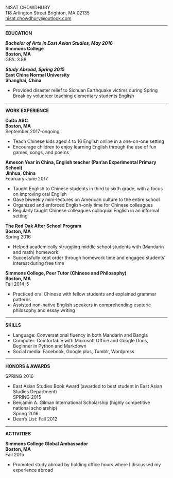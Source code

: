 NISAT CHOWDHURY                                                                                                     
118 Arlington Street Brighton, MA 02135  
nisat.chowdhury@outlook.com  
_______________________________________________________________________________________                                    
**EDUCATION**

**_Bachelor of Arts in East Asian Studies, May 2016_**        
**Simmons College**  
**Boston, MA**  
GPA: 3.88

**_Study Abroad, Spring 2015_**  
**East China Normal University**          							                                                                      
**Shanghai, China**    
   * Provided disaster relief to Sichuan Earthquake victims during Spring Break by volunteer teaching elementary students English
_______________________________________________________________________________________
**WORK EXPERIENCE**

**DaDa ABC**          										                                                                                     
**Boston, MA**  
September 2017-ongoing
   * Teach Chinese kids aged 4 to 16 English online in a one-on-one setting
   * Encourage children to enjoy learning English through the use of fun games, songs, and poems

**Ameson Year in China, English teacher (Pan’an Experimental Primary School)**                                              
**Jinhua, China**    
February-June 2017								      	                                                                         
  * Taught English to Chinese students in third to sixth grade, with a focus on improving oral English
  * Gave biweekly mini-lectures on American culture to the entire school
  * Organized and enforced English-only time for Chinese colleagues 
  * Regularly taught Chinese colleagues colloquial English in an informal setting

**The Red Oak After School Program**   	  						                                                                      
**Boston, MA**    
Spring 2016
  * Helped academically struggling middle school students with (Mandarin and math) homework 
  * Successfully kept order through homework time and engaged students’ interest during free time

**Simmons College, Peer Tutor (Chinese and Philosophy)**  		  		                                                        
**Boston, MA**    
Fall 2014-5
  * Practiced oral Chinese with fellow students and explained grammar patterns 
  * Assisted non-native English speakers in comprehending esoteric philosophy and essay writing
_______________________________________________________________________________________
**SKILLS**
  * Language: Conversational fluency in both Mandarin and Bangla
  * Computer: Comfortable with Microsoft Office and Google Docs, Beginner in Python and Markdown
  * Social media: Facebook, Google plus, Tumblr, Wordpress
_______________________________________________________________________________________
**HONORS & AWARDS**  

SPRING 2016  
  * East Asian Studies Book Award (awarded to best student in East Asian Studies Department)  
SPRING 2015  
  * Benjamin A. Gilman International Scholarship (highly competitive national scholarship)  
Spring 2016  
  * Dean’s List: Fall 2012 
_______________________________________________________________________________________
**ACTIVITIES**

**Simmons College Global Ambassador**    							                                                                         
**Boston, MA**   
Fall 2015
  * Promoted study abroad by holding office hours where I discussed my experience abroad
